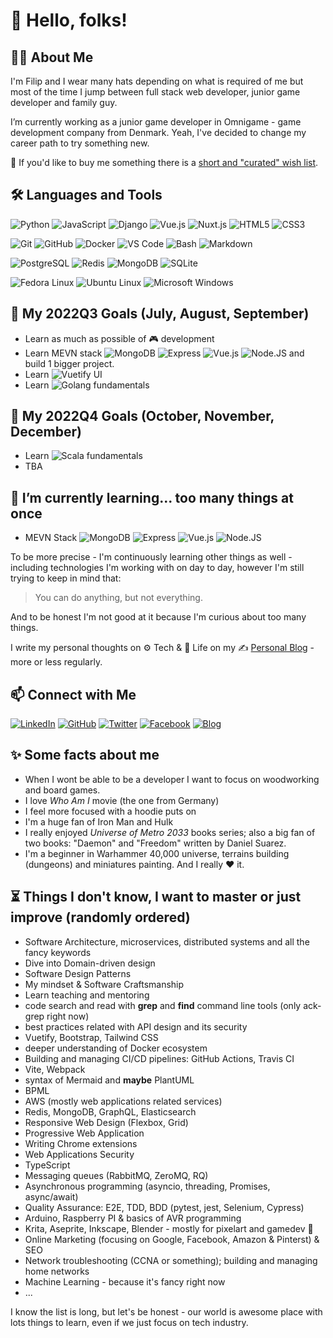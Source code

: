 # :wave: Hello, folks!

## :man_technologist: About Me

I'm Filip and I wear many hats depending on what is required of me but most of the time I jump between full stack web developer, junior game developer and family guy.

I’m currently working as a junior game developer in Omnigame - game development company from Denmark. Yeah, I've decided to change my career path to try something new.

:gift: If you'd like to buy me something there is a [short and "curated" wish list](https://blog.filipgorczynski.me/pages/wish-list.html).

<!-- ## :heartpulse:  My values (TBD)

* Beginner's mindset and curiosity
* Sharing anything I learned -->

## :hammer_and_wrench: Languages and Tools

![Python](https://img.shields.io/badge/-Python-3776AB?&logo=Python&logoColor=fff) ![JavaScript](https://img.shields.io/badge/-JavaScript-F7DF1E?&logo=JavaScript&logoColor=fff) ![Django](https://img.shields.io/badge/-Django-092E20?logo=django&logoColor=fff) ![Vue.js](https://img.shields.io/badge/-Vue.js-4FC08D?logo=vue.js&logoColor=fff) ![Nuxt.js](https://img.shields.io/badge/-Nuxt.js-00DC82?logo=nuxt.js&logoColor=fff) ![HTML5](https://img.shields.io/badge/-HTML5-E34F26?logo=html5&logoColor=fff) ![CSS3](https://img.shields.io/badge/-CSS3-1572B6?logo=css3&logoColor=fff)

![Git](https://img.shields.io/badge/-Git-F05032?logo=git&logoColor=fff) ![GitHub](https://img.shields.io/badge/-GitHub-181717?logo=github&logoColor=fff) ![Docker](https://img.shields.io/badge/-Docker-2496ED?logo=docker&logoColor=fff) ![VS Code](https://img.shields.io/badge/-VSCode-007ACC?logo=visual-studio-code&logoColor=fff) ![Bash](https://img.shields.io/badge/-Bash-4EAA25?logo=gnu-bash&logoColor=fff) ![Markdown](https://img.shields.io/badge/-Markdown-000000?logo=Markdown&logoColor=fff)

![PostgreSQL](https://img.shields.io/badge/-PostgreSQL-336791?&logo=PostgreSQL&logoColor=fff) ![Redis](https://img.shields.io/badge/-Redis-DC382D?&logo=Redis&logoColor=fff) ![MongoDB](https://img.shields.io/badge/-MongoDB-47A248?&logo=MongoDB&logoColor=fff) ![SQLite](https://img.shields.io/badge/-SQLite-003B57?&logo=SQLite&logoColor=fff)

![Fedora Linux](https://img.shields.io/badge/-Fedora-294172?logo=Fedora&logoColor=fff) ![Ubuntu Linux](https://img.shields.io/badge/-Ubuntu-E95420?logo=Ubuntu&logoColor=fff) ![Microsoft Windows](https://img.shields.io/badge/-Windows-0078D6?logo=Windows&logoColor=fff)

## :dart: My 2022Q3 Goals (July, August, September)

* Learn as much as possible of 🎮 development
* Learn MEVN stack ![MongoDB](https://img.shields.io/badge/-MongoB-47A248?logo=MongoDB&logoColor=fff) ![Express](https://img.shields.io/badge/-Express-000000?logo=Express&logoColor=fff) ![Vue.js](https://img.shields.io/badge/-Vue.js-4FC08D?logo=vue.js&logoColor=fff) ![Node.JS](https://img.shields.io/badge/-Node.JS-339933?logo=Node.JS&logoColor=fff) and build 1 bigger project.
* Learn ![Vuetify](https://img.shields.io/badge/-Vuetify-1867C0?logo=Vuetify&logoColor=fff) UI
* Learn ![Golang](https://img.shields.io/badge/-Go-00ADD8?logo=Go&logoColor=fff) fundamentals

## :dart: My 2022Q4 Goals (October, November, December)

* Learn ![Scala](https://img.shields.io/badge/-Scala-DC322F?logo=Scala&logoColor=fff) fundamentals
* TBA

## :seedling: I’m currently learning... too many things at once

* MEVN Stack ![MongoDB](https://img.shields.io/badge/-MongoDB-47A248?logo=MongoDB&logoColor=fff) ![Express](https://img.shields.io/badge/-Express-000000?logo=Express&logoColor=fff) ![Vue.js](https://img.shields.io/badge/-Vue.js-4FC08D?logo=vue.js&logoColor=fff) ![Node.JS](https://img.shields.io/badge/-Node.JS-339933?logo=Node.JS&logoColor=fff)
<!--* Krita ![Krita](https://img.shields.io/badge/-Krita-3BABFF?&logo=Krita&logoColor=fff) and Inkscape ![Inkscape](https://img.shields.io/badge/-Inkscape-000?logo=Inkscape&logoColor=fff)-->
<!--* Godot Engine ![Godot Engine](https://img.shields.io/badge/-Godot%20Engine-478CBF?&logo=Godot+Engine&logoColor=fff)
* Blender ![Blender](https://img.shields.io/badge/-Blender-F5792A?logo=Blender&logoColor=fff)-->
<!-- * Unity ![Unity](https://img.shields.io/badge/-Unity-000?logo=Unity&logoColor=fff) -->

To be more precise - I'm continuously learning other things as well - including technologies I'm working with on day to day, however I'm still trying to keep in mind that:

> You can do anything, but not everything.

And to be honest I'm not good at it because I'm curious about too many things.

I write my personal thoughts on :gear: Tech & :seedling: Life on my :writing_hand: [Personal Blog](https://blog.filipgorczynski.me/) - more or less regularly.

## 📫 Connect with Me

[![LinkedIn](https://img.shields.io/badge/-LinkedIn-0077B5?&logo=LinkedIn&logoColor=fff)](https://www.linkedin.com/in/filip-g%C3%B3rczy%C5%84ski-52b08270/)
[![GitHub](https://img.shields.io/badge/-GitHub-181717?&logo=GitHub&logoColor=fff)](https://github.com/filipgorczynski)
[![Twitter](https://img.shields.io/badge/-Twitter-1DA1F2?&logo=Twitter&logoColor=fff)](https://twitter.com/filipgorczynski)
[![Facebook](https://img.shields.io/badge/-Facebook-1877F2?&logo=Facebook&logoColor=fff)](https://www.facebook.com/filipgorczynski/)
[![Blog](https://img.shields.io/badge/-Blog-FFA500?&logo=RSS&logoColor=fff)](https://blog.filipgorczynski.me/)

<!-- ## 🚧 Current Pet Projects (TBD)

* DJobeet
* Rathma
*  -->

## :sparkles: Some facts about me

* When I wont be able to be a developer I want to focus on woodworking and board games.
* I love *Who Am I* movie (the one from Germany)
* I feel more focused with a hoodie puts on
* I'm a huge fan of Iron Man and Hulk
* I really enjoyed *Universe of Metro 2033* books series; also a big fan of two books: "Daemon" and "Freedom" written by Daniel Suarez.
* I'm a beginner in Warhammer 40,000 universe, terrains building (dungeons) and miniatures painting. And I really :heart: it.

## :hourglass_flowing_sand: Things I don't know, I want to master or just improve (randomly ordered)

* Software Architecture, microservices, distributed systems and all the fancy keywords
* Dive into Domain-driven design
* Software Design Patterns
* My mindset & Software Craftsmanship
* Learn teaching and mentoring
* code search and read with **grep** and **find** command line tools (only ack-grep right now)
* best practices related with API design and its security
* Vuetify, Bootstrap, Tailwind CSS
* deeper understanding of Docker ecosystem
* Building and managing CI/CD pipelines: GitHub Actions, Travis CI
* Vite, Webpack
* syntax of Mermaid and **maybe** PlantUML
* BPML
* AWS (mostly web applications related services)
* Redis, MongoDB, GraphQL, Elasticsearch
* Responsive Web Design (Flexbox, Grid)
* Progressive Web Application
* Writing Chrome extensions
* Web Applications Security
* TypeScript
* Messaging queues (RabbitMQ, ZeroMQ, RQ)
* Asynchronous programming (asyncio, threading, Promises, async/await)
* Quality Assurance: E2E, TDD, BDD (pytest, jest, Selenium, Cypress)
* Arduino, Raspberry PI & basics of AVR programming
* Krita, Aseprite, Inkscape, Blender - mostly for pixelart and gamedev :stars:
* Online Marketing (focusing on Google, Facebook, Amazon & Pinterst) & SEO
* Network troubleshooting (CCNA or something); building and managing home networks
* Machine Learning - because it's fancy right now
* ...

I know the list is long, but let's be honest - our world is awesome place with lots things to learn, even if we just focus on tech industry.

<!-- BLOG-POST-LIST:START --><!-- BLOG-POST-LIST:END -->
